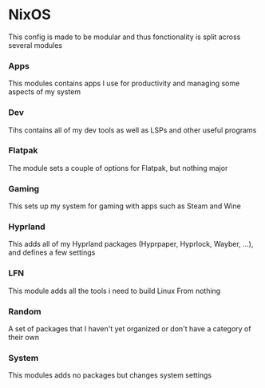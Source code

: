# NixOS

This config is made to be modular and thus fonctionality is split across several modules

### Apps

This modules contains apps I use for productivity and managing some aspects of my system

### Dev

Tihs contains all of my dev tools as well as LSPs and other useful programs

### Flatpak

The module sets a couple of options for Flatpak, but nothing major

### Gaming

This sets up my system for gaming with apps such as Steam and Wine

### Hyprland

This adds all of my Hyprland packages (Hyprpaper, Hyprlock, Wayber, ...), and defines a few settings

### LFN

This module adds all the tools i need to build Linux From nothing

### Random

A set of packages that I haven't yet organized or don't have a category of their own

### System

This modules adds no packages but changes system settings
